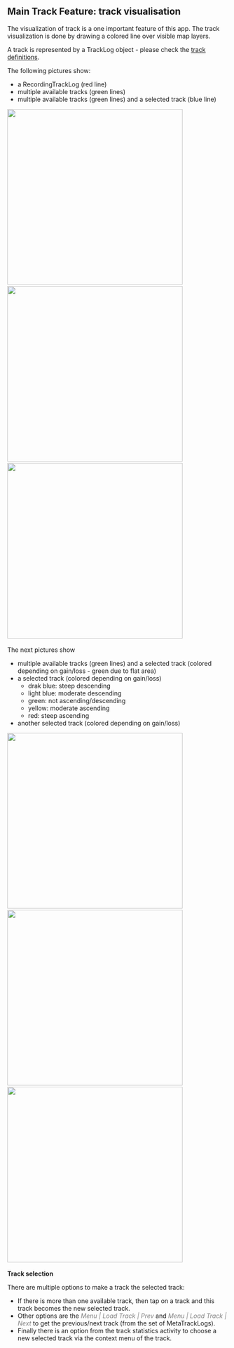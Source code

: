 ## Main Track Feature: track visualisation

The visualization of track is a one important feature of this app. 
The track visualization is done by drawing a colored line over visible map layers.


A track is represented by a TrackLog object - please check the [track definitions](../../track.md).

The following pictures show:
- a RecordingTrackLog (red line)
- multiple available tracks (green lines)
- multiple available tracks (green lines) and a selected track (blue line)

<img src="../TrackRecord/Track_Record_2.png" width="400" />&nbsp;
<img src="./AvailableTracks1.png" width="400" />&nbsp;
<img src="./AvailableTracks2.png" width="400" />&nbsp;

The next pictures show
- multiple available tracks (green lines) and a selected track 
 (colored depending on gain/loss - green due to flat area)
- a selected track (colored depending on gain/loss)
  - drak blue: steep descending
  - light blue: moderate descending
  - green: not ascending/descending
  - yellow: moderate ascending
  - red: steep ascending
- another selected track (colored depending on gain/loss)

<img src="./AvailableTracks3.png" width="400" />&nbsp;
<img src="./SelectedTrack1.png" width="400" />&nbsp;
<img src="./SelectedTrack2.png" width="400" />&nbsp;


**Track selection**

There are multiple options to make a track the selected track:
- If there is more than one available track, then tap on a track and this track becomes the new selected track.
- Other options are the <span style="color:gray">*Menu | Load Track | Prev*</span> and 
<span style="color:gray">*Menu | Load Track | Next*</span> to get the previous/next track (from the set of MetaTrackLogs).
- Finally there is an option from the track statistics activity to choose a new selected track via the context menu of the track. 



